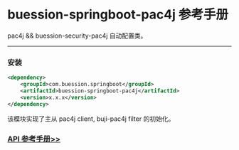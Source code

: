 # buession-springboot-pac4j 参考手册


pac4j && buession-security-pac4j 自动配置类。


---


### 安装

```xml
<dependency>
    <groupId>com.buession.springboot</groupId>
    <artifactId>buession-springboot-pac4j</artifactId>
    <version>x.x.x</version>
</dependency>
```


该模块实现了主从 pac4j client, buji-pac4j filter 的初始化。


### [API 参考手册>>](https://javadoc.io/static/com.buession.springboot/buession-springboot-pac4j/2.2.0/)